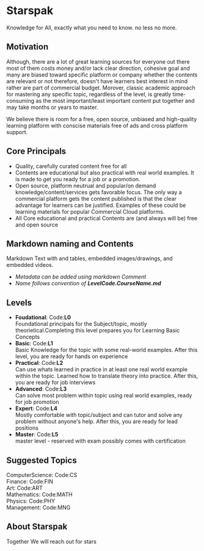 # Starspak

Knowledge for All, exactly what you need to know. no less no more.

## Motivation

Although, there are a lot of great learning sources for everyone out there most of them costs money and/or lack clear direction, cohesive goal and many are biased toward specific platform or company whether the contents are relevant or not therefore, doesn't have learners best interest in mind rather are part of commercial budget.
Morover, classic academic approach for mastering any specific topic, regardless of the level, is greatly time-consuming as the most important/least important content put together and may take months or years to master.

We believe there is room for a free, open source, unbiased and high-quality learning platform with conscise materials free of ads and cross platform support.

## Core Principals

* Quality, carefully curated content free for all
* Contents are educational but also practical with real world examples. It is made to get you ready for a job or a promotion.
* Open source, platform neutrual and popular/on demand knowledge/content/services gets favorable focus. The only way a commercial platform gets the content published is that the clear advantage for learners can be justified. Examples of these could be learning materials for popular Commercial Cloud platforms.
* All Core educational and practical Contents are (and always will be) free and open source

## Markdown naming and Contents

Markdown Text with and tables, embedded images/drawings, and embedded videos.

* *Metadata can be added using markdown Comment*
* *Name follows convention of **LevelCode.CourseName.md***

## Levels

* **Foudational**: Code:**L0**  
  Foundational principals for the Subject/topic, mostly theorietical.Completing this level prepares you for Learning Basic Concepts
* **Basic**: Code:**L1**  
  Basic Knowledge for the topic with some real-world examples. After this level, you are ready for hands on experience
* **Practical**: Code:**L2**  
  Can use whats learned in practice in at least one real world example within the topic. Learned how to translate theory into practice. After this, you are ready for job interviews
* **Advanced**: Code:**L3**  
  Can solve most problem within topic using real world examples, ready for job promotion
* **Expert**: Code:**L4**  
  Mostly comfortable with topic/subject and can tutor and solve any problem without anyone's help. After this, you are ready for lead positions
* **Master**: Code:**L5**  
  master level - reserved with exam possibly comes with certification

## Suggested Topics

ComputerScience: Code:CS  
Finance: Code:FIN  
Art: Code:ART  
Mathematics: Code:MATH  
Physics: Code:PHY  
Management: Code:MNG  

## About Starspak

Together We will reach out for stars
